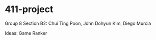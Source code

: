 # 411-project
Group 8 Section B2: Chui Ting Poon, John Dohyun Kim, Diego Murcia

Ideas:
Game Ranker
